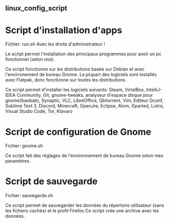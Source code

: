 ## linux_config_script

# Script d'installation d'apps

Fichier: run.sh
Avec les droits d'administrateur !

Le script permet l'installation des principaux programmes pour avoir un pc fonctionnel (selon moi).

Ce script fonctionne sur les distributions basée sur Debian et avec l'envirronement de bureau Gnome.
La plupart des logiciels sont installés avec Flatpak, donc fonctionne sur toutes les distributions.

Ce script permet d'installer les logiciels suivants:
Steam, VirtalBox, IntelliJ-IDEA Community, Git, gnome-tweaks, analyseur d'espace disque pour gnome(baobab), Synaptic, VLC, LibreOffice, Qbitorrent, Vim, Editeur Dconf, Sublime Text 3, Discord, Minecraft, OpenJre, Eclipse, Atom, Gparted, Lutris, Visual Studio Code, Tor, Klavaro


# Script de configuration de Gnome

Fichier: gnome.sh

Ce script fait des réglages de l'environnement de bureau Gnome selon mes paramètres.

# Script de sauvegarde

Fichier: sauvegarde.sh

Ce script permet de sauvegarder les données du répertoire utilisateur (sans les fichiers cachés) et le profil Firefox
Ce script crée une archive avec les données.

